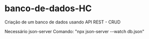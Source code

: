 # banco-de-dados-HC
Criação de um banco de dados usando API REST - CRUD

Necessário json-server
Comando: "npx json-server --watch db.json"
